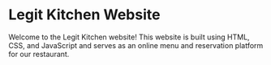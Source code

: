 # Legit Kitchen Website
Welcome to the Legit Kitchen website! This website is built using HTML, CSS, and JavaScript and serves as an online menu and reservation platform for our restaurant.
